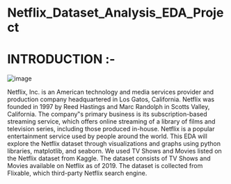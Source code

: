 # Netflix_Dataset_Analysis_EDA_Project

# INTRODUCTION :- 

![image](https://github.com/deepesh-05/Netflix_Dataset_Analysis_EDA_Project/assets/153818180/6944fd48-8245-412d-a0d8-5d218693cfc3)


Netflix, Inc. is an American technology and media services provider and production 
company headquartered in Los Gatos, California. Netflix was founded in 1997 by Reed 
Hastings and Marc Randolph in Scotts Valley, California. The company‟s primary business is its 
subscription-based streaming service, which offers online streaming of a library of films and 
television series, including those produced in-house. 
Netflix is a popular entertainment service used by people around the world. This EDA will explore 
the Netflix dataset through visualizations and graphs using python libraries, matplotlib, and 
seaborn. 
We used TV Shows and Movies listed on the Netflix dataset from Kaggle. The dataset consists of 
TV Shows and Movies available on Netflix as of 2019. The dataset is collected from Flixable, 
which third-party Netflix search engine.
